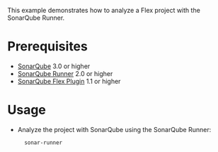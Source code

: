 This example demonstrates how to analyze a Flex project with the SonarQube Runner.

Prerequisites
=============
* [SonarQube](http://www.sonarsource.org/downloads/) 3.0 or higher
* [SonarQube Runner](http://docs.codehaus.org/x/N4KxDQ) 2.0 or higher
* [SonarQube Flex Plugin](http://docs.codehaus.org/display/SONAR/Flex+Plugin) 1.1 or higher

Usage
=====
* Analyze the project with SonarQube using the SonarQube Runner:

        sonar-runner
